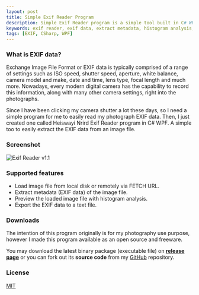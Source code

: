```yaml
---
layout: post
title: Simple Exif Reader Program
description: Simple Exif Reader program is a simple tool built in C# WPF to extract EXIF data from an image file for photography info purpose.
keywords: exif reader, exif data, extract metadata, histogram analysis, c# wpf
tags: [EXIF, CSharp, WPF]
---
```


### What is EXIF data?

Exchange Image File Format or EXIF data is typically comprised of a range of settings such as ISO speed, shutter speed, aperture, white balance, camera model and make, date and time, lens type, focal length and much more. Nowadays, every modern digital camera has the capability to record this information, along with many other camera settings, right into the photographs.

Since I have been clicking my camera shutter a lot these days, so I need a simple program for me to easily read my photograph EXIF data. Then, I just created one called Heiswayi Nrird Exif Reader program in C# WPF. A simple too to easily extract the EXIF data from an image file.

### Screenshot

![Exif Reader v1.1](http://i.imgur.com/yAls0JU.png)

### Supported features

- Load image file from local disk or remotely via FETCH URL.
- Extract metadata (EXIF data) of the image file.
- Preview the loaded image file with histogram analysis.
- Export the EXIF data to a text file.

### Downloads

The intention of this program originally is for my photography use purpose, however I made this program available as an open source and freeware.

You may download the latest binary package (executable file) on [**release page**](https://github.com/heiswayi/ExifReader/releases) or you can fork out its **source code** from my [GitHub](https://github.com/heiswayi/ExifReader) repository.

### License

[MIT](http://heiswayi.github.io/mit-license)
